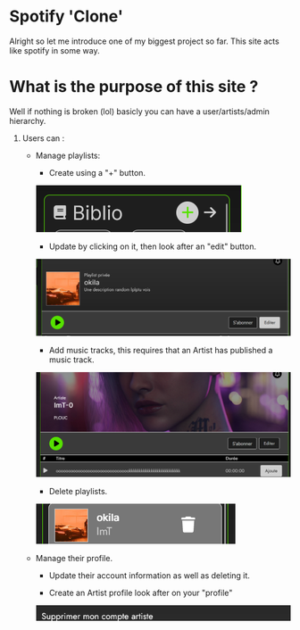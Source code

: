 # Spotify 'Clone'

Alright so let me introduce one of my biggest project so far.
This site acts like spotify in some way.

# What is the purpose of this site ?

Well if nothing is broken (lol) basicly you can have a user/artists/admin hierarchy.

1) Users can :
   
    - Manage playlists:
        - Create using a "+" button.

        ![Create Button](/public/ressources/tutoriel_image/image.png)

        - Update by clicking on it, then look after an "edit" button.

        ![Edit playlist](image(1).png)

        - Add music tracks, this requires that an Artist has published a music track.

        ![Add Track](image.png)

        - Delete playlists.

        ![Delete Playlist](image-1.png)

    - Manage their profile.

        - Update their account information as well as deleting it.

        - Create an Artist profile look after on your "profile" 
        
        ![Create or Delete Artist](image-2.png)

